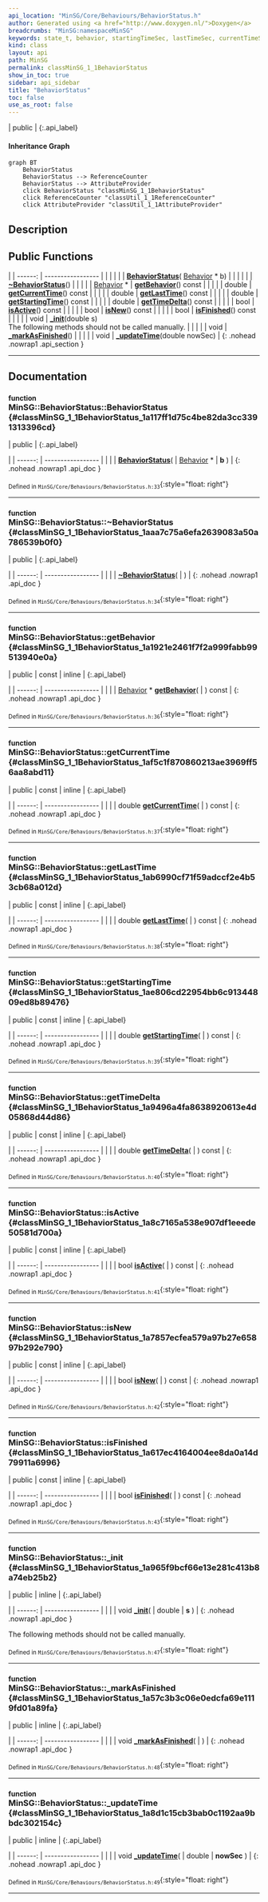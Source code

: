 ```yaml
---
api_location: "MinSG/Core/Behaviours/BehaviorStatus.h"
author: Generated using <a href="http://www.doxygen.nl/">Doxygen</a>
breadcrumbs: "MinSG:namespaceMinSG"
keywords: state_t, behavior, startingTimeSec, lastTimeSec, currentTimeSec, state, BehaviorStatus, ~BehaviorStatus, getBehavior, getCurrentTime, getLastTime, getStartingTime, getTimeDelta, isActive, isNew, isFinished, _init, _markAsFinished, _updateTime
kind: class
layout: api
path: MinSG
permalink: classMinSG_1_1BehaviorStatus
show_in_toc: true
sidebar: api_sidebar
title: "BehaviorStatus"
toc: false
use_as_root: false
---
```


| public |
{:.api_label}

#### Inheritance Graph

```mermaid
graph BT
	BehaviorStatus
	BehaviorStatus --> ReferenceCounter
	BehaviorStatus --> AttributeProvider
	click BehaviorStatus "classMinSG_1_1BehaviorStatus"
	click ReferenceCounter "classUtil_1_1ReferenceCounter"
	click AttributeProvider "classUtil_1_1AttributeProvider"
```

## Description





## Public Functions

|
| ------: | ----------------- |
|  | |
|  | **[BehaviorStatus](#classMinSG_1_1BehaviorStatus_1a117ff1d75c4be82da3cc3391313396cd)**( [Behavior](classMinSG_1_1Behavior) * b) |
|  | |
|  | **[~BehaviorStatus](#classMinSG_1_1BehaviorStatus_1aaa7c75a6efa2639083a50a786539b0f0)**() |
|  | |
| [Behavior](classMinSG_1_1Behavior) * | **[getBehavior](#classMinSG_1_1BehaviorStatus_1a1921e2461f7f2a999fabb99513940e0a)**() const |
|  | |
| double | **[getCurrentTime](#classMinSG_1_1BehaviorStatus_1af5c1f870860213ae3969ff56aa8abd11)**() const |
|  | |
| double | **[getLastTime](#classMinSG_1_1BehaviorStatus_1ab6990cf71f59adccf2e4b53cb68a012d)**() const |
|  | |
| double | **[getStartingTime](#classMinSG_1_1BehaviorStatus_1ae806cd22954bb6c91344809ed8b89476)**() const |
|  | |
| double | **[getTimeDelta](#classMinSG_1_1BehaviorStatus_1a9496a4fa8638920613e4d05868d44d86)**() const |
|  | |
| bool | **[isActive](#classMinSG_1_1BehaviorStatus_1a8c7165a538e907df1eeede50581d700a)**() const |
|  | |
| bool | **[isNew](#classMinSG_1_1BehaviorStatus_1a7857ecfea579a97b27e65897b292e790)**() const |
|  | |
| bool | **[isFinished](#classMinSG_1_1BehaviorStatus_1a617ec4164004ee8da0a14d79911a6996)**() const |
|  | |
| void | **[_init](#classMinSG_1_1BehaviorStatus_1a965f9bcf66e13e281c413b8a74eb25b2)**(double s) <br/> The following methods should not be called manually. |
|  | |
| void | **[_markAsFinished](#classMinSG_1_1BehaviorStatus_1a57c3b3c06e0edcfa69e1119fd01a89fa)**() |
|  | |
| void | **[_updateTime](#classMinSG_1_1BehaviorStatus_1a8d1c15cb3bab0c1192aa9bbdc302154c)**(double nowSec) |
{: .nohead .nowrap1 .api_section }


-------------------------------------------------------------------

## Documentation

### <small>function</small><br/> MinSG::BehaviorStatus::BehaviorStatus {#classMinSG_1_1BehaviorStatus_1a117ff1d75c4be82da3cc3391313396cd}

| public |
{:.api_label}

|
| ------: | ----------------- |
|  |
|  **[BehaviorStatus](#classMinSG_1_1BehaviorStatus_1a117ff1d75c4be82da3cc3391313396cd)**( |  [Behavior](classMinSG_1_1Behavior) * | **b** ) |
{: .nohead .nowrap1 .api_doc }





<sub>Defined in `MinSG/Core/Behaviours/BehaviorStatus.h:33`</sub>{:style="float: right"}

-------------------------------------------------------------------

### <small>function</small><br/> MinSG::BehaviorStatus::~BehaviorStatus {#classMinSG_1_1BehaviorStatus_1aaa7c75a6efa2639083a50a786539b0f0}

| public |
{:.api_label}

|
| ------: | ----------------- |
|  |
|  **[~BehaviorStatus](#classMinSG_1_1BehaviorStatus_1aaa7c75a6efa2639083a50a786539b0f0)**( |  ) |
{: .nohead .nowrap1 .api_doc }





<sub>Defined in `MinSG/Core/Behaviours/BehaviorStatus.h:34`</sub>{:style="float: right"}

-------------------------------------------------------------------

### <small>function</small><br/> MinSG::BehaviorStatus::getBehavior {#classMinSG_1_1BehaviorStatus_1a1921e2461f7f2a999fabb99513940e0a}

| public | const | inline |
{:.api_label}

|
| ------: | ----------------- |
|  |
| [Behavior](classMinSG_1_1Behavior) * **[getBehavior](#classMinSG_1_1BehaviorStatus_1a1921e2461f7f2a999fabb99513940e0a)**( |  ) const |
{: .nohead .nowrap1 .api_doc }





<sub>Defined in `MinSG/Core/Behaviours/BehaviorStatus.h:36`</sub>{:style="float: right"}

-------------------------------------------------------------------

### <small>function</small><br/> MinSG::BehaviorStatus::getCurrentTime {#classMinSG_1_1BehaviorStatus_1af5c1f870860213ae3969ff56aa8abd11}

| public | const | inline |
{:.api_label}

|
| ------: | ----------------- |
|  |
| double **[getCurrentTime](#classMinSG_1_1BehaviorStatus_1af5c1f870860213ae3969ff56aa8abd11)**( |  ) const |
{: .nohead .nowrap1 .api_doc }





<sub>Defined in `MinSG/Core/Behaviours/BehaviorStatus.h:37`</sub>{:style="float: right"}

-------------------------------------------------------------------

### <small>function</small><br/> MinSG::BehaviorStatus::getLastTime {#classMinSG_1_1BehaviorStatus_1ab6990cf71f59adccf2e4b53cb68a012d}

| public | const | inline |
{:.api_label}

|
| ------: | ----------------- |
|  |
| double **[getLastTime](#classMinSG_1_1BehaviorStatus_1ab6990cf71f59adccf2e4b53cb68a012d)**( |  ) const |
{: .nohead .nowrap1 .api_doc }





<sub>Defined in `MinSG/Core/Behaviours/BehaviorStatus.h:38`</sub>{:style="float: right"}

-------------------------------------------------------------------

### <small>function</small><br/> MinSG::BehaviorStatus::getStartingTime {#classMinSG_1_1BehaviorStatus_1ae806cd22954bb6c91344809ed8b89476}

| public | const | inline |
{:.api_label}

|
| ------: | ----------------- |
|  |
| double **[getStartingTime](#classMinSG_1_1BehaviorStatus_1ae806cd22954bb6c91344809ed8b89476)**( |  ) const |
{: .nohead .nowrap1 .api_doc }





<sub>Defined in `MinSG/Core/Behaviours/BehaviorStatus.h:39`</sub>{:style="float: right"}

-------------------------------------------------------------------

### <small>function</small><br/> MinSG::BehaviorStatus::getTimeDelta {#classMinSG_1_1BehaviorStatus_1a9496a4fa8638920613e4d05868d44d86}

| public | const | inline |
{:.api_label}

|
| ------: | ----------------- |
|  |
| double **[getTimeDelta](#classMinSG_1_1BehaviorStatus_1a9496a4fa8638920613e4d05868d44d86)**( |  ) const |
{: .nohead .nowrap1 .api_doc }





<sub>Defined in `MinSG/Core/Behaviours/BehaviorStatus.h:40`</sub>{:style="float: right"}

-------------------------------------------------------------------

### <small>function</small><br/> MinSG::BehaviorStatus::isActive {#classMinSG_1_1BehaviorStatus_1a8c7165a538e907df1eeede50581d700a}

| public | const | inline |
{:.api_label}

|
| ------: | ----------------- |
|  |
| bool **[isActive](#classMinSG_1_1BehaviorStatus_1a8c7165a538e907df1eeede50581d700a)**( |  ) const |
{: .nohead .nowrap1 .api_doc }





<sub>Defined in `MinSG/Core/Behaviours/BehaviorStatus.h:41`</sub>{:style="float: right"}

-------------------------------------------------------------------

### <small>function</small><br/> MinSG::BehaviorStatus::isNew {#classMinSG_1_1BehaviorStatus_1a7857ecfea579a97b27e65897b292e790}

| public | const | inline |
{:.api_label}

|
| ------: | ----------------- |
|  |
| bool **[isNew](#classMinSG_1_1BehaviorStatus_1a7857ecfea579a97b27e65897b292e790)**( |  ) const |
{: .nohead .nowrap1 .api_doc }





<sub>Defined in `MinSG/Core/Behaviours/BehaviorStatus.h:42`</sub>{:style="float: right"}

-------------------------------------------------------------------

### <small>function</small><br/> MinSG::BehaviorStatus::isFinished {#classMinSG_1_1BehaviorStatus_1a617ec4164004ee8da0a14d79911a6996}

| public | const | inline |
{:.api_label}

|
| ------: | ----------------- |
|  |
| bool **[isFinished](#classMinSG_1_1BehaviorStatus_1a617ec4164004ee8da0a14d79911a6996)**( |  ) const |
{: .nohead .nowrap1 .api_doc }





<sub>Defined in `MinSG/Core/Behaviours/BehaviorStatus.h:43`</sub>{:style="float: right"}

-------------------------------------------------------------------

### <small>function</small><br/> MinSG::BehaviorStatus::_init {#classMinSG_1_1BehaviorStatus_1a965f9bcf66e13e281c413b8a74eb25b2}

| public | inline |
{:.api_label}

|
| ------: | ----------------- |
|  |
| void **[_init](#classMinSG_1_1BehaviorStatus_1a965f9bcf66e13e281c413b8a74eb25b2)**( | double | **s** ) |
{: .nohead .nowrap1 .api_doc }

The following methods should not be called manually.





<sub>Defined in `MinSG/Core/Behaviours/BehaviorStatus.h:47`</sub>{:style="float: right"}

-------------------------------------------------------------------

### <small>function</small><br/> MinSG::BehaviorStatus::_markAsFinished {#classMinSG_1_1BehaviorStatus_1a57c3b3c06e0edcfa69e1119fd01a89fa}

| public | inline |
{:.api_label}

|
| ------: | ----------------- |
|  |
| void **[_markAsFinished](#classMinSG_1_1BehaviorStatus_1a57c3b3c06e0edcfa69e1119fd01a89fa)**( |  ) |
{: .nohead .nowrap1 .api_doc }





<sub>Defined in `MinSG/Core/Behaviours/BehaviorStatus.h:48`</sub>{:style="float: right"}

-------------------------------------------------------------------

### <small>function</small><br/> MinSG::BehaviorStatus::_updateTime {#classMinSG_1_1BehaviorStatus_1a8d1c15cb3bab0c1192aa9bbdc302154c}

| public | inline |
{:.api_label}

|
| ------: | ----------------- |
|  |
| void **[_updateTime](#classMinSG_1_1BehaviorStatus_1a8d1c15cb3bab0c1192aa9bbdc302154c)**( | double | **nowSec** ) |
{: .nohead .nowrap1 .api_doc }





<sub>Defined in `MinSG/Core/Behaviours/BehaviorStatus.h:49`</sub>{:style="float: right"}

-------------------------------------------------------------------

